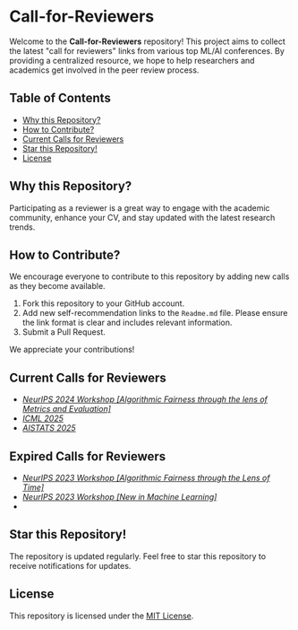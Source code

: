 # Call-for-Reviewers
Welcome to the **Call-for-Reviewers** repository! This project aims to collect the latest "call for reviewers" links from various top ML/AI conferences. By providing a centralized resource, we hope to help researchers and academics get involved in the peer review process.

## Table of Contents
- [Why this Repository?](#why-this-repository)
- [How to Contribute?](#how-to-contribute)
- [Current Calls for Reviewers](#current-calls-for-reviewers)
- [Star this Repository!](#star-this-repository)
- [License](#license)


## Why this Repository?
Participating as a reviewer is a great way to engage with the academic community, enhance your CV, and stay updated with the latest research trends.

## How to Contribute?
We encourage everyone to contribute to this repository by adding new calls as they become available.

1.  Fork this repository to your GitHub account.
2.  Add new self-recommendation links to the `Readme.md` file.  Please ensure the link format is clear and includes relevant information.
3.  Submit a Pull Request.

We appreciate your contributions!

## Current Calls for Reviewers

- *[NeurIPS 2024 Workshop [Algorithmic Fairness through the lens of Metrics and Evaluation]](https://forms.gle/oernBELkiKf5aGvW6)*
- *[ICML 2025](https://docs.google.com/forms/d/e/1FAIpQLScewOaKu6E23-2gwikWbG2Uhb0veARqyYNm_sv5YgONCpBvdQ/viewform?pli=1&pli=1)*
- *[AISTATS 2025](https://forms.gle/saediFoTznTQ7heC6)*

## Expired Calls for Reviewers
- *[NeurIPS 2023 Workshop [Algorithmic Fairness through the Lens of Time]](https://forms.gle/oernBELkiKf5aGvW6)*
- *[NeurIPS 2023 Workshop [New in Machine Learning]](https://forms.gle/LTRbZoYWziC23XSAA)*
- 
## Star this Repository!
The repository is updated regularly. Feel free to star this repository to receive notifications for updates.

## License

This repository is licensed under the [MIT License](LICENSE).
